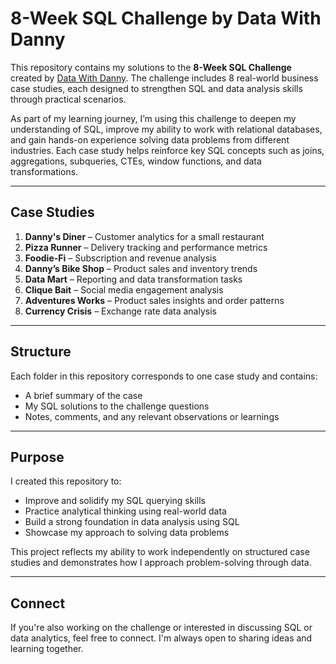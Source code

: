 # 8-Week SQL Challenge by Data With Danny

This repository contains my solutions to the **8-Week SQL Challenge** created by [Data With Danny](https://8weeksqlchallenge.com/). The challenge includes 8 real-world business case studies, each designed to strengthen SQL and data analysis skills through practical scenarios.

As part of my learning journey, I’m using this challenge to deepen my understanding of SQL, improve my ability to work with relational databases, and gain hands-on experience solving data problems from different industries. Each case study helps reinforce key SQL concepts such as joins, aggregations, subqueries, CTEs, window functions, and data transformations.

---

## Case Studies

1. **Danny's Diner** – Customer analytics for a small restaurant  
2. **Pizza Runner** – Delivery tracking and performance metrics  
3. **Foodie-Fi** – Subscription and revenue analysis  
4. **Danny’s Bike Shop** – Product sales and inventory trends  
5. **Data Mart** – Reporting and data transformation tasks  
6. **Clique Bait** – Social media engagement analysis  
7. **Adventures Works** – Product sales insights and order patterns  
8. **Currency Crisis** – Exchange rate data analysis  

---

## Structure

Each folder in this repository corresponds to one case study and contains:

- A brief summary of the case  
- My SQL solutions to the challenge questions  
- Notes, comments, and any relevant observations or learnings  

---

## Purpose

I created this repository to:

- Improve and solidify my SQL querying skills  
- Practice analytical thinking using real-world data  
- Build a strong foundation in data analysis using SQL  
- Showcase my approach to solving data problems  

This project reflects my ability to work independently on structured case studies and demonstrates how I approach problem-solving through data.

---

## Connect

If you're also working on the challenge or interested in discussing SQL or data analytics, feel free to connect. I'm always open to sharing ideas and learning together.
